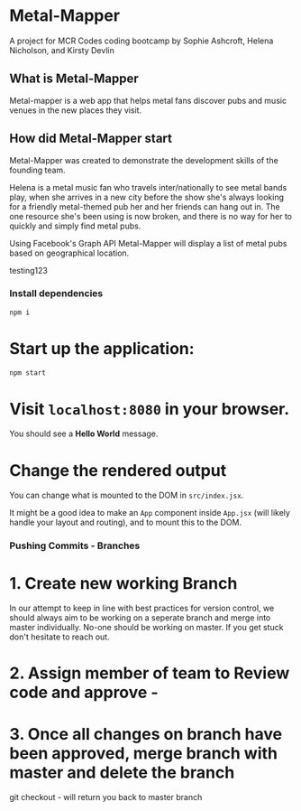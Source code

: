 # Metal-Mapper

A project for MCR Codes coding bootcamp by Sophie Ashcroft, Helena Nicholson, and Kirsty Devlin

## What is Metal-Mapper

Metal-mapper is a web app that helps metal fans discover pubs and music venues in the new places they visit.

## How did Metal-Mapper start

Metal-Mapper was created to demonstrate the development skills of the founding team. 

Helena is a metal music fan who travels inter/nationally to see metal bands play, when she arrives in a new city before the show she's always looking for a friendly metal-themed pub her and her friends can hang out in. The one resource she's been using is now broken, and there is no way for her to quickly and simply find metal pubs.

Using Facebook's Graph API Metal-Mapper will display a list of metal pubs based on geographical location.

testing123

### Install dependencies

```bash
npm i
```

# Start up the application:

```bash
npm start
```

# Visit `localhost:8080` in your browser.

You should see a **Hello World** message.

# Change the rendered output

You can change what is mounted to the DOM in `src/index.jsx`. 

It might be a good idea to make an `App` component inside `App.jsx` (will likely handle your layout and routing), and to mount this to the DOM.

### Pushing Commits - Branches

# 1. Create new working Branch 
In our attempt to keep in line with best practices for version control, we should always aim to be working on a seperate branch and merge into master individually. No-one should be working on master. If you get stuck don't hesitate to reach out.

# 2. Assign member of team to Review code and approve -

# 3. Once all changes on branch have been approved, merge branch with master and delete the branch

git checkout - will return you back to master branch



